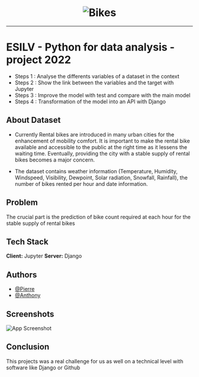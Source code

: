 <h1 align="center">
  <img src="https://github.com/Pierre-Portfolio/ProjetPythonA4/Picture/Velo-Gif.gif" alt="Bikes" />
</h1>

---

# ESILV - Python for data analysis - project 2022

- Steps 1 : Analyse the differents variables of a dataset in the context
- Steps 2 : Show the link between the variables and the target with Jupyter
- Steps 3 : Improve the model with test and compare with the main model
- Steps 4 : Transformation of the model into an API with Django

## About Dataset

- Currently Rental bikes are introduced in many urban cities for the enhancement of mobility comfort. It is important to make the rental bike available and accessible to the public at the right time as it lessens the waiting time. Eventually, providing the city with a stable supply of rental bikes becomes a major concern.

- The dataset contains weather information (Temperature, Humidity, Windspeed, Visibility, Dewpoint, Solar radiation, Snowfall, Rainfall), the number of bikes rented per hour and date information.

## Problem

The crucial part is the prediction of bike count required at each hour for the stable supply of rental bikes

## Tech Stack
**Client:** Jupyter
**Server:** Django

## Authors

- [@Pierre](https://github.com/Pierre-Portfolio)
- [@Anthony](https://github.com/Cyd-des-Tenebres)

## Screenshots

![App Screenshot](https://encrypted-tbn0.gstatic.com/images?q=tbn:ANd9GcSRHkDamf1bTJFoD_ogm9jXZQst1VdRcdpTOCZ44xuSZzjm_xUDFtklWaiuWwCH3qRr7CM&usqp=CAU)

## Conclusion

This projects was a real challenge for us as well on a technical level with software like Django or Github



